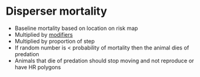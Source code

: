 # Disperser mortality #

  * Baseline mortality based on location on risk map
  * Multiplied by [modifiers](modifiers.md)
  * Multiplied by proportion of step
  * If random number is < probability of mortality then the animal dies of predation
  * Animals that die of predation should stop moving and not reproduce or have HR polygons